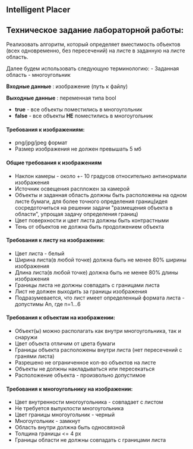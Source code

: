## Intelligent Placer
## Техническое задание лабораторной работы:
Реализовать алгоритм, который определяет вместимость объектов (всех одновременно, без пересечений) на листе в заданную на листе область.

Далее будем использовать следующую терминологию:
    - Заданная область - многоугольник

__Входные данные__ : изображение (путь к файлу) 

__Выходные данные__ : переменная типа bool 
* __true__ - все объекты поместились в многоугольник
* __false__ - все объекты **НЕ** поместились в многоугольник

#### Требования к изображениям:
   - png/jpg/jpeg формат
   - Размер изображения не должен превышать 5 мб

#### Общие требования к изображениям
   - Наклон камеры - около +- 10 градусов относительно антинормали изображения
   - Источник освещения распложен за камерой
   - Объекты и заданная область должны быть расположены на одном листе бумаги, для более точного определения границ(идея
сосредоточиться на решении задачи "размещения объекта в области", упрощая задачу определения границ)
   - Цвет поверхности и цвет листа должны быть контрастными 
   - Тень от объектов не должна быть продолжением объекта

#### Требования к листу на изображении:
   - Цвет листа - белый
   - Ширина листа(в любой точке) должна быть не менее 80% ширины изображения
   - Длина листа(в любой точке) должна быть не менее 80% длины изображения
   - Границы листа не должны совпадать с границами листа
   - Лист не должен выходить за границы изображения
   - Подразумевается, что лист имеет определенный формата листа - допустимы An, где n=1...6

#### Требования к объектам на изображении:
   - Объект(ы) можно располагать как внутри многоугольника, так и снаружи
   - Цвет объекта отличим от цвета бумаги
   - Границы объекта расположены внутри листа (нет пересечений с гранями листа)
   - Разрешено не ограниченное кол-во объектов на листе
   - Объекты не должны накладываться или пересекаться
   - Расположение объекта - произвольно допустимое

#### Требования к многоугольнику на изображении:
   - Цвет внутренности многоугольника - совпадает с листом
   - Не требуется выпуклости многоугольника
   - Цвет границы многоугольник - черный
   - Многоугольник - замкнут
   - Область внутри должна быть односвязной
   - Толщина границы <= 4 px
   - Границы области не должны совпадать с границами листа

